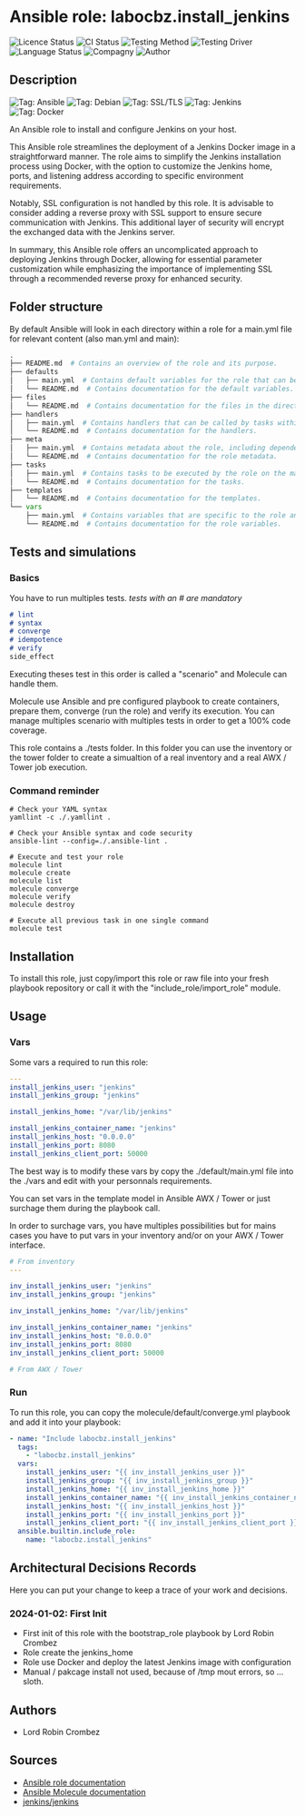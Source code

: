 # Ansible role: labocbz.install_jenkins

![Licence Status](https://img.shields.io/badge/licence-MIT-brightgreen)
![CI Status](https://img.shields.io/badge/CI-success-brightgreen)
![Testing Method](https://img.shields.io/badge/Testing%20Method-Ansible%20Molecule-blueviolet)
![Testing Driver](https://img.shields.io/badge/Testing%20Driver-docker-blueviolet)
![Language Status](https://img.shields.io/badge/language-Ansible-red)
![Compagny](https://img.shields.io/badge/Compagny-Labo--CBZ-blue)
![Author](https://img.shields.io/badge/Author-Lord%20Robin%20Crombez-blue)

## Description

![Tag: Ansible](https://img.shields.io/badge/Tech-Ansible-orange)
![Tag: Debian](https://img.shields.io/badge/Tech-Debian-orange)
![Tag: SSL/TLS](https://img.shields.io/badge/Tech-SSL%2FTLS-orange)
![Tag: Jenkins](https://img.shields.io/badge/Tech-Jenkins-orange)
![Tag: Docker](https://img.shields.io/badge/Tech-Docker-orange)

An Ansible role to install and configure Jenkins on your host.

This Ansible role streamlines the deployment of a Jenkins Docker image in a straightforward manner. The role aims to simplify the Jenkins installation process using Docker, with the option to customize the Jenkins home, ports, and listening address according to specific environment requirements.

Notably, SSL configuration is not handled by this role. It is advisable to consider adding a reverse proxy with SSL support to ensure secure communication with Jenkins. This additional layer of security will encrypt the exchanged data with the Jenkins server.

In summary, this Ansible role offers an uncomplicated approach to deploying Jenkins through Docker, allowing for essential parameter customization while emphasizing the importance of implementing SSL through a recommended reverse proxy for enhanced security.

## Folder structure

By default Ansible will look in each directory within a role for a main.yml file for relevant content (also man.yml and main):

```PYTHON
.
├── README.md  # Contains an overview of the role and its purpose.
├── defaults
│   ├── main.yml  # Contains default variables for the role that can be overridden by users.
│   └── README.md  # Contains documentation for the default variables.
├── files
│   └── README.md  # Contains documentation for the files in the directory.
├── handlers
│   ├── main.yml  # Contains handlers that can be called by tasks within the role.
│   └── README.md  # Contains documentation for the handlers.
├── meta
│   ├── main.yml  # Contains metadata about the role, including dependencies and supported platforms.
│   └── README.md  # Contains documentation for the role metadata.
├── tasks
│   ├── main.yml  # Contains tasks to be executed by the role on the managed nodes.
│   └── README.md  # Contains documentation for the tasks.
├── templates
│   └── README.md  # Contains documentation for the templates.
└── vars
    ├── main.yml  # Contains variables that are specific to the role and are not meant to be overridden.
    └── README.md  # Contains documentation for the role variables.
```

## Tests and simulations

### Basics

You have to run multiples tests. *tests with an # are mandatory*

```MARKDOWN
# lint
# syntax
# converge
# idempotence
# verify
side_effect
```

Executing theses test in this order is called a "scenario" and Molecule can handle them.

Molecule use Ansible and pre configured playbook to create containers, prepare them, converge (run the role) and verify its execution.
You can manage multiples scenario with multiples tests in order to get a 100% code coverage.

This role contains a ./tests folder. In this folder you can use the inventory or the tower folder to create a simualtion of a real inventory and a real AWX / Tower job execution.

### Command reminder

```SHELL
# Check your YAML syntax
yamllint -c ./.yamllint .

# Check your Ansible syntax and code security
ansible-lint --config=./.ansible-lint .

# Execute and test your role
molecule lint
molecule create
molecule list
molecule converge
molecule verify
molecule destroy

# Execute all previous task in one single command
molecule test
```

## Installation

To install this role, just copy/import this role or raw file into your fresh playbook repository or call it with the "include_role/import_role" module.

## Usage

### Vars

Some vars a required to run this role:

```YAML
---
install_jenkins_user: "jenkins"
install_jenkins_group: "jenkins"

install_jenkins_home: "/var/lib/jenkins"

install_jenkins_container_name: "jenkins"
install_jenkins_host: "0.0.0.0"
install_jenkins_port: 8080
install_jenkins_client_port: 50000

```

The best way is to modify these vars by copy the ./default/main.yml file into the ./vars and edit with your personnals requirements.

You can set vars in the template model in Ansible AWX / Tower or just surchage them during the playbook call.

In order to surchage vars, you have multiples possibilities but for mains cases you have to put vars in your inventory and/or on your AWX / Tower interface.

```YAML
# From inventory
---

inv_install_jenkins_user: "jenkins"
inv_install_jenkins_group: "jenkins"

inv_install_jenkins_home: "/var/lib/jenkins"

inv_install_jenkins_container_name: "jenkins"
inv_install_jenkins_host: "0.0.0.0"
inv_install_jenkins_port: 8080
inv_install_jenkins_client_port: 50000

```

```YAML
# From AWX / Tower

```

### Run

To run this role, you can copy the molecule/default/converge.yml playbook and add it into your playbook:

```YAML
- name: "Include labocbz.install_jenkins"
  tags:
    - "labocbz.install_jenkins"
  vars:
    install_jenkins_user: "{{ inv_install_jenkins_user }}"
    install_jenkins_group: "{{ inv_install_jenkins_group }}"
    install_jenkins_home: "{{ inv_install_jenkins_home }}"
    install_jenkins_container_name: "{{ inv_install_jenkins_container_name }}"
    install_jenkins_host: "{{ inv_install_jenkins_host }}"
    install_jenkins_port: "{{ inv_install_jenkins_port }}"
    install_jenkins_client_port: "{{ inv_install_jenkins_client_port }}"
  ansible.builtin.include_role:
    name: "labocbz.install_jenkins"
```

## Architectural Decisions Records

Here you can put your change to keep a trace of your work and decisions.

### 2024-01-02: First Init

* First init of this role with the bootstrap_role playbook by Lord Robin Crombez
* Role create the jenkins_home
* Role use Docker and deploy the latest Jenkins image with configuration
* Manual / pakcage install not used, because of /tmp mout errors, so ... sloth.

## Authors

* Lord Robin Crombez

## Sources

* [Ansible role documentation](https://docs.ansible.com/ansible/latest/playbook_guide/playbooks_reuse_roles.html)
* [Ansible Molecule documentation](https://molecule.readthedocs.io/)
* [jenkins/jenkins](https://hub.docker.com/r/jenkins/jenkins)